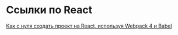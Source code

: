 # Ссылки по React
[Как с нуля создать проект на React, используя Webpack 4 и Babel](https://medium.com/nuances-of-programming/как-с-нуля-создать-проект-на-react-используя-webpack-4-и-babel-172c256d228)  
